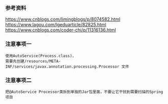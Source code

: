 ### 参考资料
https://www.cnblogs.com/limingblogs/p/8074582.html
https://www.lagou.com/lgeduarticle/82825.html
https://www.cnblogs.com/coder-chi/p/11316136.html

### 注意事项一
```
使用AutoService(Process.class)，
需要先创建/resources/META-INF/services/javax.annotation.processing.Processor 文件
```

### 注意事项二
```
把@AutoService Processor类拆到单独的Jar包里面，不要让它干扰到需要扫描的Spring项目
```